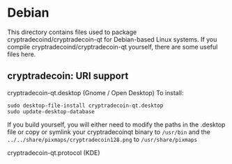 
Debian
====================
This directory contains files used to package cryptradecoind/cryptradecoin-qt
for Debian-based Linux systems. If you compile cryptradecoind/cryptradecoin-qt yourself, there are some useful files here.

## cryptradecoin: URI support ##


cryptradecoin-qt.desktop  (Gnome / Open Desktop)
To install:

	sudo desktop-file-install cryptradecoin-qt.desktop
	sudo update-desktop-database

If you build yourself, you will either need to modify the paths in
the .desktop file or copy or symlink your cryptradecoinqt binary to `/usr/bin`
and the `../../share/pixmaps/cryptradecoin128.png` to `/usr/share/pixmaps`

cryptradecoin-qt.protocol (KDE)

